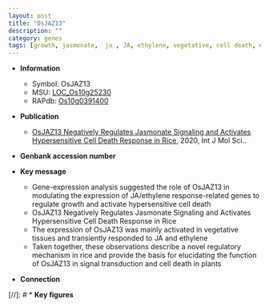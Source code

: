 ```yaml
---
layout: post
title: "OsJAZ13"
description: ""
category: genes
tags: [growth, jasmonate,  ja , JA, ethylene, vegetative, cell death, ethylene response, signal transduction]
---
```


* **Information**  
    + Symbol: OsJAZ13  
    + MSU: [LOC_Os10g25230](http://rice.plantbiology.msu.edu/cgi-bin/ORF_infopage.cgi?orf=LOC_Os10g25230)  
    + RAPdb: [Os10g0391400](http://rapdb.dna.affrc.go.jp/viewer/gbrowse_details/irgsp1?name=Os10g0391400)  

* **Publication**  
    + [OsJAZ13 Negatively Regulates Jasmonate Signaling and Activates Hypersensitive Cell Death Response in Rice](http://www.ncbi.nlm.nih.gov/pubmed?term=OsJAZ13+Negatively+Regulates+Jasmonate+Signaling+and+Activates+Hypersensitive+Cell+Death+Response+in+Rice%5BTitle%5D), 2020, Int J Mol Sci..

* **Genbank accession number**  

* **Key message**  
    + Gene-expression analysis suggested the role of OsJAZ13 in modulating the expression of JA/ethylene response-related genes to regulate growth and activate hypersensitive cell death
    + OsJAZ13 Negatively Regulates Jasmonate Signaling and Activates Hypersensitive Cell Death Response in Rice
    + The expression of OsJAZ13 was mainly activated in vegetative tissues and transiently responded to JA and ethylene
    + Taken together, these observations describe a novel regulatory mechanism in rice and provide the basis for elucidating the function of OsJAZ13 in signal transduction and cell death in plants

* **Connection**  

[//]: # * **Key figures**  


